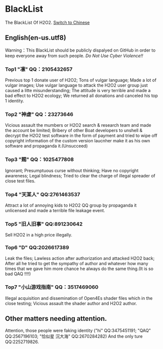 #  BlackList  
The BlackList Of H2O2. [Switch to Chinese](./BLACKLIST.md)  
##  English(en-us.utf8)  
Warning：This BlackList should be publicly dispalyed on GitHub in order to keep everyone away from such people. *Do Not Use Cyber Violence!!*  
### Top1 "凛" QQ：2105432657
Previous top 1 donate user of H2O2; Tons of vulgar language; Made a lot of vulgar images; Use vulgar language to attack the H2O2 user group just caused a litte misunderstanding; The attitude is very terrible and made a bad effect to H2O2 ecology; We returned all donations and canceled his top 1 identity.  
### Top2 "神虚" QQ：23273646
Vicious assault the mumbers or H2O2 search & research team and made the account be limited; Bribery of other Boat developers to unshell & decrypt the H2O2 test software in the form of payment and tried to wipe off copyright information of the custom version laucnher make it as his own software and propaganda it.(Unsucceed)  
### Top3 "赐" QQ：1025477808
Ignorant; Presumptuous curse without thinking; Have no copyright awareness; Legal blindness; Tried to clear the charge of illegal spreader of close test files.  
### Top4 "天某人" QQ:2761463537
Attract a lot of annoying kids to H2O2 QQ group by propaganda it unlicensed and made a terrible file leakage event.  
### Top5 "旧人旧事" QQ:891230642
Sell H2O2 in a high price illegally.  
### Top6 "D" QQ:2026617389
Leak the files; Lawless action after authorization and attacked H2O2 back; After all he tried to get the sympathy of author and whatever how many times that we gave him more chance he always do the same thing.(It is so bad QAQ !!!!)  
### Top7 "小山游戏指南" QQ：3517469060
Illegal acquisition and dissemination of Open4Es shader files which in the close testing; Vicious assault the shader author and H2O2 author.  
##  Other matters needing attention.  
Attention, those people were faking identity ("hi" QQ:3475451191; "QAQ" QQ:2567196103; "恰似星 沉大海" QQ:2670284282) And the only ture QQ:2252719826.

